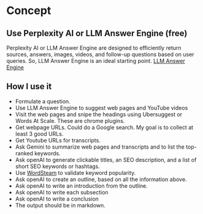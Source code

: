 # Concept

## Use Perplexity AI or LLM Answer Engine (free)

Perplexity AI or LLM Answer Engine are designed to efficiently return sources, answers, images, videos, and follow-up questions based on user queries. So, LLM Answer Engine is an ideal starting point.
[LLM Answer Engine](https://github.com/developersdigest/llm-answer-engine)

## How I use it

- Formulate a question.
- Use LLM Answer Engine to suggest web pages and YouTube videos
- Visit the web pages and snipe the headings using Ubersuggest or Words At Scale. These are chrome plugins.
- Get webpage URLs. Could do a Google search. My goal is to collect at least 3 good URLs.
- Get Youtube URLs for transcripts.
- Ask Gemini to summarize web pages and transcripts and to list the top-ranked keywords.
- Ask openAI to generate clickable titles, an SEO description, and a list of short SEO keywords or hashtags.
- Use [WordSteam](https://tools.wordstream.com/fkt?website=cryptocurrency+trading+strategies&cid=&camplink=&campname=) to validate keyword popularity.
- Ask openAI to create an outline, based on all the information above.
- Ask openAI to write an introduction from the outline.
- Ask openAI to write each subsection
- Ask openAI to write a conclusion
- The output should be in markdown.
